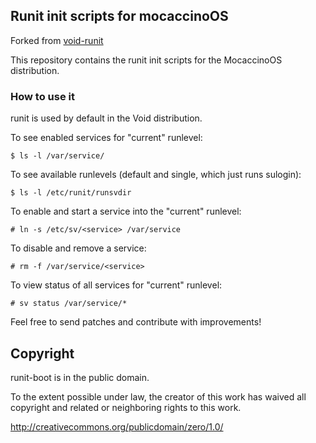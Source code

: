 ## Runit init scripts for mocaccinoOS

Forked from [void-runit](https://github.com/void-linux/void-runit)

This repository contains the runit init scripts for the MocaccinoOS distribution.

### How to use it

runit is used by default in the Void distribution.
    
To see enabled services for "current" runlevel:

    $ ls -l /var/service/

To see available runlevels (default and single, which just runs sulogin):

    $ ls -l /etc/runit/runsvdir

To enable and start a service into the "current" runlevel:

    # ln -s /etc/sv/<service> /var/service

To disable and remove a service:

    # rm -f /var/service/<service>

To view status of all services for "current" runlevel:

    # sv status /var/service/*
    
Feel free to send patches and contribute with improvements!

## Copyright

runit-boot is in the public domain.

To the extent possible under law, the creator of this work has waived
all copyright and related or neighboring rights to this work.

http://creativecommons.org/publicdomain/zero/1.0/
